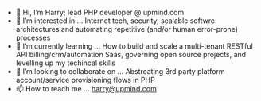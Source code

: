 - 👋 Hi, I’m Harry; lead PHP developer @ upmind.com
- 👀 I’m interested in ... Internet tech, security, scalable softwre architectures and automating repetitive (and/or human error-prone) processes
- 🌱 I’m currently learning ... How to build and scale a multi-tenant RESTful API billing/crm/automation Saas, governing open source projects, and levelling up my techincal skills
- 💞️ I’m looking to collaborate on ... Abstrcating 3rd party platform account/service provisioning flows in PHP
- 📫 How to reach me ... harry@upmind.com

<!---
uphlewis/uphlewis is a ✨ special ✨ repository because its `README.md` (this file) appears on your GitHub profile.
You can click the Preview link to take a look at your changes.
--->
